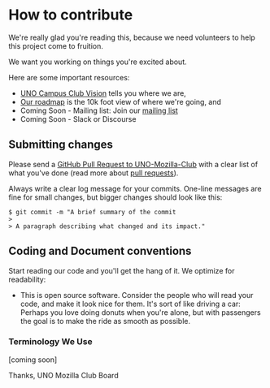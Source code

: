 # How to contribute

We're really glad you're reading this, because we need volunteers to help this project come to fruition.

We want you working on things you're excited about.

Here are some important resources:

  * [UNO Campus Club Vision](MISSION.md) tells you where we are,
  * [Our roadmap](ROADMAP.md) is the 10k foot view of where we're going, and
  * Coming Soon - Mailing list: Join our [mailing list]()
  * Coming Soon - Slack or Discourse

## Submitting changes

Please send a [GitHub Pull Request to UNO-Mozilla-Club](https://github.com/UNO-Mozilla-Club/UNO-Mozilla-Club.git) with a clear list of what you've done (read more about [pull requests](http://help.github.com/pull-requests/)).

Always write a clear log message for your commits. One-line messages are fine for small changes, but bigger changes should look like this:

    $ git commit -m "A brief summary of the commit
    >
    > A paragraph describing what changed and its impact."

## Coding and Document conventions

Start reading our code and you'll get the hang of it. We optimize for readability:

  * This is open source software. Consider the people who will read your code, and make it look nice for them. It's sort of like driving a car: Perhaps you love doing donuts when you're alone, but with passengers the goal is to make the ride as smooth as possible.

### Terminology We Use

[coming soon]

Thanks,
UNO Mozilla Club Board
